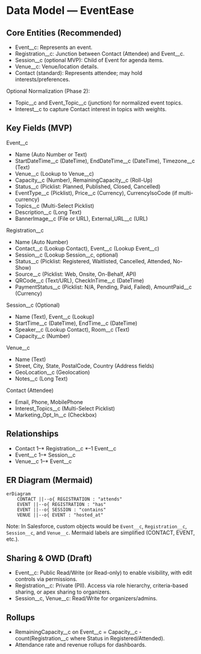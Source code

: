 # Data Model — EventEase

## Core Entities (Recommended)
- Event__c: Represents an event.
- Registration__c: Junction between Contact (Attendee) and Event__c.
- Session__c (optional MVP): Child of Event for agenda items.
- Venue__c: Venue/location details.
- Contact (standard): Represents attendee; may hold interests/preferences.

Optional Normalization (Phase 2):
- Topic__c and Event_Topic__c (junction) for normalized event topics.
- Interest__c to capture Contact interest in topics with weights.

## Key Fields (MVP)

Event__c
- Name (Auto Number or Text)
- StartDateTime__c (DateTime), EndDateTime__c (DateTime), Timezone__c (Text)
- Venue__c (Lookup to Venue__c)
- Capacity__c (Number), RemainingCapacity__c (Roll-Up)
- Status__c (Picklist: Planned, Published, Closed, Cancelled)
- EventType__c (Picklist), Price__c (Currency), CurrencyIsoCode (if multi-currency)
- Topics__c (Multi-Select Picklist)
- Description__c (Long Text)
- BannerImage__c (File or URL), External_URL__c (URL)

Registration__c
- Name (Auto Number)
- Contact__c (Lookup Contact), Event__c (Lookup Event__c)
- Session__c (Lookup Session__c, optional)
- Status__c (Picklist: Registered, Waitlisted, Cancelled, Attended, No-Show)
- Source__c (Picklist: Web, Onsite, On-Behalf, API)
- QRCode__c (Text/URL), CheckInTime__c (DateTime)
- PaymentStatus__c (Picklist: N/A, Pending, Paid, Failed), AmountPaid__c (Currency)

Session__c (Optional)
- Name (Text), Event__c (Lookup)
- StartTime__c (DateTime), EndTime__c (DateTime)
- Speaker__c (Lookup Contact), Room__c (Text)
- Capacity__c (Number)

Venue__c
- Name (Text)
- Street, City, State, PostalCode, Country (Address fields)
- GeoLocation__c (Geolocation)
- Notes__c (Long Text)

Contact (Attendee)
- Email, Phone, MobilePhone
- Interest_Topics__c (Multi-Select Picklist)
- Marketing_Opt_In__c (Checkbox)

## Relationships
- Contact 1–* Registration__c *–1 Event__c
- Event__c 1–* Session__c
- Venue__c 1–* Event__c

## ER Diagram (Mermaid)
```mermaid
erDiagram
    CONTACT ||--o{ REGISTRATION : "attends"
    EVENT ||--o{ REGISTRATION : "has"
    EVENT ||--o{ SESSION : "contains"
    VENUE ||--o{ EVENT : "hosted_at"
```

Note: In Salesforce, custom objects would be `Event__c`, `Registration__c`, `Session__c`, and `Venue__c`. Mermaid labels are simplified (CONTACT, EVENT, etc.).

## Sharing & OWD (Draft)
- Event__c: Public Read/Write (or Read-only) to enable visibility, with edit controls via permissions.
- Registration__c: Private (PII). Access via role hierarchy, criteria-based sharing, or apex sharing to organizers.
- Session__c, Venue__c: Read/Write for organizers/admins.

## Rollups
- RemainingCapacity__c on Event__c = Capacity__c - count(Registration__c where Status in Registered/Attended).
- Attendance rate and revenue rollups for dashboards.
